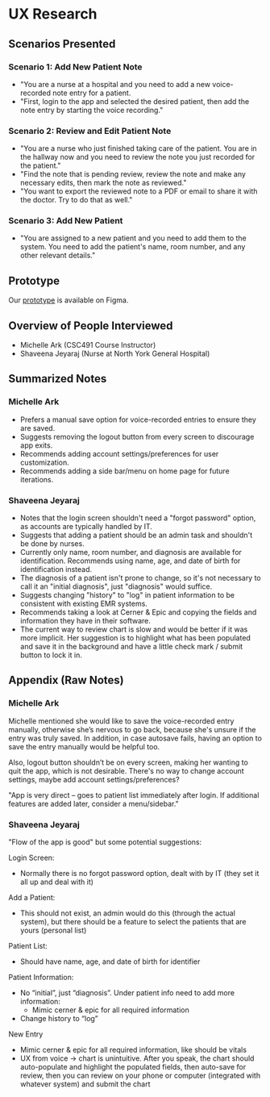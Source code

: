 # UX Research

## Scenarios Presented
### Scenario 1: Add New Patient Note
- "You are a nurse at a hospital and you need to add a new voice-recorded note entry for a patient. 
- "First, login to the app and selected the desired patient, then add the note entry by starting the voice recording."

### Scenario 2: Review and Edit Patient Note
- "You are a nurse who just finished taking care of the patient. You are in the hallway now and you need to review the note you just recorded for the patient."
- "Find the note that is pending review, review the note and make any necessary edits, then mark the note as reviewed."
- "You want to export the reviewed note to a PDF or email to share it with the doctor. Try to do that as well."

### Scenario 3: Add New Patient
- "You are assigned to a new patient and you need to add them to the system. You need to add the patient's name, room number, and any other relevant details."

## Prototype
Our [prototype](https://www.figma.com/design/G6naIVKZHbgCryc2KHK6va/VChart?t=y8U36YAhE7QKgLIt-1) is available on Figma.

## Overview of People Interviewed
- Michelle Ark (CSC491 Course Instructor)
- Shaveena Jeyaraj (Nurse at North York General Hospital)

## Summarized Notes
### Michelle Ark
- Prefers a manual save option for voice-recorded entries to ensure they are saved.
- Suggests removing the logout button from every screen to discourage app exits.
- Recommends adding account settings/preferences for user customization.
- Recommends adding a side bar/menu on home page for future iterations.

### Shaveena Jeyaraj
- Notes that the login screen shouldn't need a "forgot password" option, as accounts are typically handled by IT.
- Suggests that adding a patient should be an admin task and shouldn't be done by nurses.
- Currently only name, room number, and diagnosis are available for identification. Recommends using name, age, and date of birth for identification instead.
- The diagnosis of a patient isn't prone to change, so it's not necessary to call it an "initial diagnosis", just "diagnosis" would suffice.
- Suggests changing "history" to "log" in patient information to be consistent with existing EMR systems.
- Recommends taking a look at Cerner & Epic and copying the fields and information they have in their software.
- The current way to review chart is slow and would be better if it was more implicit. Her suggestion is to highlight what has been populated and save it in the background and have a little check mark / submit button to lock it in.

## Appendix (Raw Notes)
### Michelle Ark
Michelle mentioned she would like to save the voice-recorded entry manually, otherwise she’s nervous to go back, because she's unsure if the entry was truly saved. In addition, in case autosave fails, having an option to save the entry manually would be helpful too.

Also, logout button shouldn’t be on every screen, making her wanting to quit the app, which is not desirable. There's no way to change account settings, maybe add account settings/preferences?

"App is very direct – goes to patient list immediately after login. If additional features are added later, consider a menu/sidebar."

### Shaveena Jeyaraj
"Flow of the app is good" but some potential suggestions:

Login Screen:
- Normally there is no forgot password option, dealt with by IT (they set it all up and deal with it)

Add a Patient: 
- This should not exist, an admin would do this (through the actual system), but there should be a feature to select the patients that are yours (personal list)

Patient List:
- Should have name, age, and date of birth for identifier 

Patient Information:
- No “initial”, just “diagnosis”. Under patient info need to add more information: 
  - Mimic cerner & epic for all required information
- Change history to “log”

New Entry 
- Mimic cerner & epic for all required information, like should be vitals 
- UX from voice → chart is unintuitive. After you speak, the chart should auto-populate and highlight the populated fields, then auto-save for review, then you can review on your phone or computer (integrated with whatever system) and submit the chart
